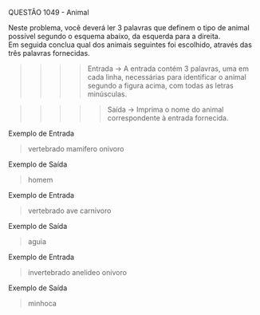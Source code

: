 QUESTÃO 1049 - Animal

Neste problema, você deverá ler 3 palavras que definem o tipo
de animal possível segundo o esquema abaixo, da esquerda para a direita.  
Em seguida conclua qual dos animais seguintes foi escolhido, através das três palavras fornecidas.


>>>>    Entrada ->
A entrada contém 3 palavras, uma em cada linha, necessárias para identificar o animal segundo a figura acima, com todas as letras minúsculas.

>>>>>   Saída ->
Imprima o nome do animal correspondente à entrada fornecida.

Exemplo de Entrada
> vertebrado
> mamifero
> onivoro

Exemplo de Saída
> homem

Exemplo de Entrada
> vertebrado
> ave
> carnivoro

Exemplo de Saída
> aguia

Exemplo de Entrada
> invertebrado
> anelideo
> onivoro

Exemplo de Saída
> minhoca

